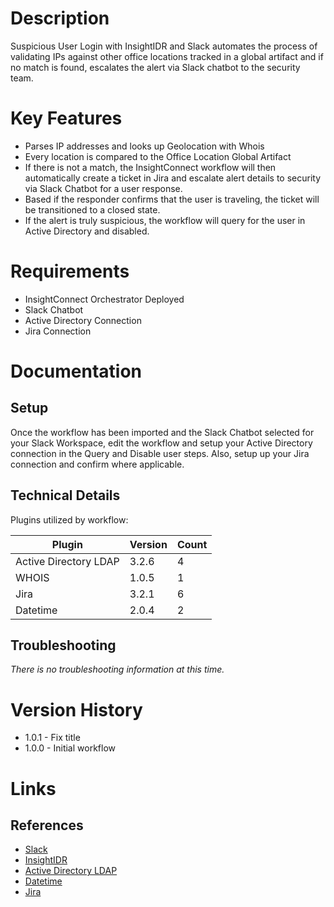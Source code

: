 # Description

Suspicious User Login with InsightIDR and Slack automates the process of validating IPs against other office locations tracked in a global artifact and if no match is found, escalates the alert via Slack chatbot to the security team. 

# Key Features

* Parses IP addresses and looks up Geolocation with Whois
* Every location is compared to the Office Location Global Artifact
* If there is not a match, the InsightConnect workflow will then automatically create a ticket in Jira and escalate alert details to security via Slack Chatbot for a user response.
* Based if the responder confirms that the user is traveling, the ticket will be transitioned to a closed state.
* If the alert is truly suspicious, the workflow will query for the user in Active Directory and disabled.

# Requirements

* InsightConnect Orchestrator Deployed
* Slack Chatbot
* Active Directory Connection
* Jira Connection

# Documentation

## Setup

Once the workflow has been imported and the Slack Chatbot selected for your Slack Workspace, edit the workflow and setup your Active Directory connection in the Query and Disable user steps. Also, setup up your Jira connection and confirm where applicable.

## Technical Details

Plugins utilized by workflow:

|Plugin|Version|Count|
|----|----|--------|
|Active Directory LDAP|3.2.6|4|
|WHOIS|1.0.5|1|
|Jira|3.2.1|6|
|Datetime|2.0.4|2|

## Troubleshooting

_There is no troubleshooting information at this time._

# Version History

* 1.0.1 - Fix title
* 1.0.0 - Initial workflow

# Links

## References

* [Slack](https://slack.com)
* [InsightIDR](https://extensions.rapid7.com/extension/rapid7_insightidr)
* [Active Directory LDAP](https://extensions.rapid7.com/extension/active_directory_ldap)
* [Datetime](https://extensions.rapid7.com/extension/datetime)
* [Jira](https://extensions.rapid7.com/extension/jira)
